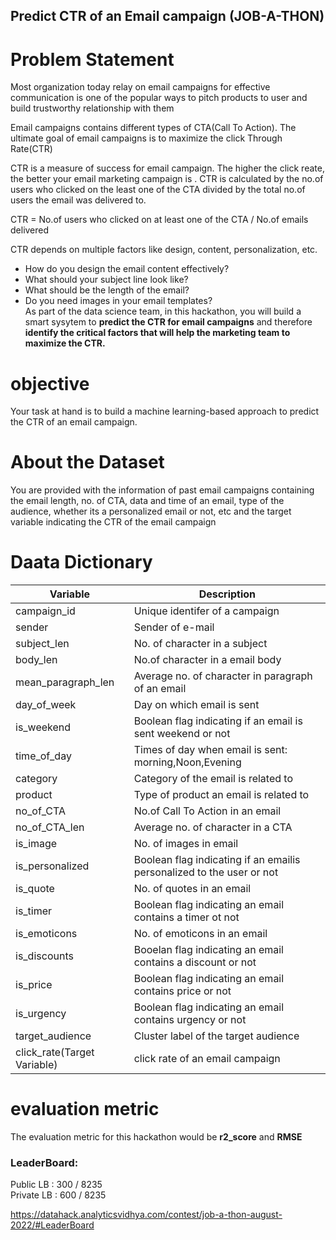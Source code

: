 ## Predict CTR of an Email campaign (JOB-A-THON) 
<!--  -->     

# Problem Statement        
Most organization today relay on email campaigns for effective communication is one of the popular ways to pitch products to user and build trustworthy relationship with them         

Email campaigns contains different types of CTA(Call To Action). The ultimate goal of email campaigns is to maximize the click Through Rate(CTR)    

CTR is a measure of success for email campaign. The higher the click reate, the better your email marketing campaign is . CTR is calculated by the no.of users who clicked on the least one of the CTA divided by the total no.of users the email was delivered to.           

CTR = No.of users who clicked on at least one of the CTA / No.of emails delivered              

CTR depends on multiple factors like design, content, personalization, etc.      
   * How do you design the email content effectively?       
   * What should your subject line look like?        
   * What should be the length of the email?        
   * Do you need images in your email templates?       
As part of the data science team, in this hackathon, you will build a smart sysytem to **predict the CTR for email campaigns** and therefore **identify the critical factors that will help the marketing team to maximize the CTR.**       

# objective 
Your task at hand is to build a machine learning-based approach to predict the CTR of an email campaign.        

# About the Dataset        
You are provided with the information of past email campaigns containing the email length, no. of CTA, data and time of an email, type of the audience, whether its a personalized email or not, etc and the target variable indicating the CTR of the email campaign        

# Daata Dictionary      
|Variable | Description|      
| ---------| -------------|           
| campaign_id| Unique identifer of a campaign|       
| sender| Sender of e-mail|
|subject_len| No. of character in a subject|        
| body_len| No.of character in a email body|   
| mean_paragraph_len| Average no. of character in paragraph of an email|
| day_of_week| Day on which email is sent|         
|is_weekend| Boolean flag indicating if an email is sent weekend or not|        
|time_of_day| Times of day when email is sent: morning,Noon,Evening|
category| Category of the email is related to |
|product| Type of product an email is related to |
| no_of_CTA| No.of Call To Action in an email|
|no_of_CTA_len| Average no. of character in a CTA|
|is_image| No. of images in email|
|is_personalized| Boolean flag indicating if an emailis personalized to the user or not|    
| is_quote| No. of quotes in an email| 
| is_timer| Boolean flag indicating an email contains a timer ot not|
|is_emoticons| No. of emoticons in an email|
|is_discounts| Booelan flag indicating an email contains a discount or not|
|is_price| Boolean flag indicating an email contains price or not|
|is_urgency| Boolean flag indicating an email contains urgency or not|
|target_audience| Cluster label of the target audience|
|click_rate(Target Variable)| click rate of an email campaign|            

# evaluation metric          
The evaluation metric for this hackathon would be **r2_score** and **RMSE**           


### LeaderBoard:    
Public LB : 300 / 8235             
Private LB : 600 / 8235                 

https://datahack.analyticsvidhya.com/contest/job-a-thon-august-2022/#LeaderBoard
